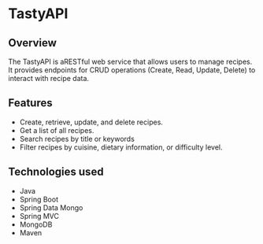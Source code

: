 # TastyAPI

## Overview

The TastyAPI is aRESTful web service that allows users to manage recipes. It provides endpoints for CRUD operations
(Create, Read, Update, Delete) to interact with recipe data.

## Features
- Create, retrieve, update, and delete recipes.
- Get a list of all recipes.
- Search recipes by title or keywords
- Filter recipes by cuisine, dietary information, or difficulty level.

## Technologies used
- Java
- Spring Boot
- Spring Data Mongo
- Spring MVC
- MongoDB
- Maven